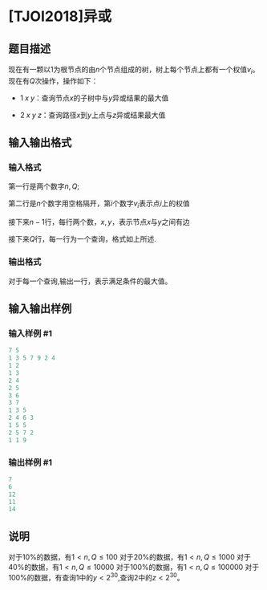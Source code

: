 # [TJOI2018]异或

## 题目描述

现在有一颗以$1$为根节点的由$n$个节点组成的树，树上每个节点上都有一个权值$v_i$。现在有$Q$次操作，操作如下：

- $1\;x\;y$：查询节点$x$的子树中与$y$异或结果的最大值

- $2\;x\;y\;z$：查询路径$x$到$y$上点与$z$异或结果最大值

## 输入输出格式

### 输入格式

第一行是两个数字$n,Q$;

第二行是$n$个数字用空格隔开，第$i$个数字$v_i$表示点$i$上的权值

接下来$n-1$行，每行两个数，$x,y$，表示节点$x$与$y$之间有边

接下来$Q$行，每一行为一个查询，格式如上所述.

### 输出格式

对于每一个查询,输出一行，表示满足条件的最大值。

## 输入输出样例

### 输入样例 #1

```cpp
7 5
1 3 5 7 9 2 4
1 2
1 3
2 4
2 5
3 6
3 7
1 3 5
2 4 6 3
1 5 5
2 5 7 2
1 1 9
```


### 输出样例 #1

```cpp
7
6
12
11
14
```


## 说明

对于$10\%$的数据，有$1<n,Q\leq100$ 对于$20\%$的数据，有$1<n,Q\leq1000$ 对于$40\%$的数据，有$1<n,Q\leq10000$ 对于$100\%$的数据，有$1<n,Q\leq100000$ 对于$100\%$的数据，有查询$1$中的$y<2^{30}$,查询$2$中的$z<2^{30}$。

